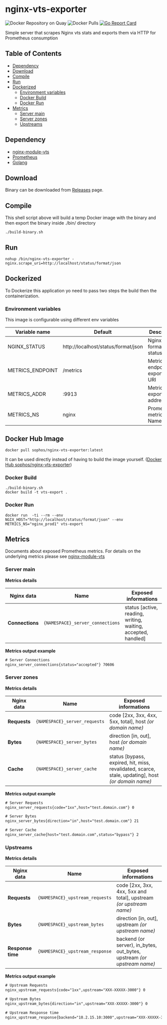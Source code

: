 # nginx-vts-exporter

![Docker Repository on Quay](https://quay.io/repository/hnlq715/nginx-vts-exporter/status)
![Docker Pulls](https://img.shields.io/docker/pulls/sophos/nginx-vts-exporter.svg)
[![Go Report Card](https://goreportcard.com/badge/github.com/hnlq715/nginx-vts-exporter)](https://goreportcard.com/report/github.com/hnlq715/nginx-vts-exporter)

Simple server that scrapes Nginx vts stats and exports them via HTTP for Prometheus consumption

## Table of Contents
* [Dependency](#dependency)
* [Download](#download)
* [Compile](#compile)
* [Run](#run) 
* [Dockerized](#dockerized)
  * [Environment variables](#environment-variables)
  * [Docker Build](#docker-build)
  * [Docker Run](#docker-run)
* [Metrics](#metrics)
  * [Server main](#server-main)
  * [Server zones](#server-zones)
  * [Upstreams](#upstreams)

## Dependency

* [nginx-module-vts](https://github.com/vozlt/nginx-module-vts)
* [Prometheus](https://prometheus.io/)
* [Golang](https://golang.org/)

## Download

Binary can be downloaded from [Releases](https://github.com/hnlq715/nginx-vts-exporter/releases) page.

## Compile

This shell script above will build a temp Docker image with the binary and then
export the binary inside ./bin/ directory

``` shell
./build-binary.sh
```

## Run

``` shell
nohup /bin/nginx-vts-exporter -nginx.scrape_uri=http://localhost/status/format/json
```

## Dockerized

To Dockerize this application yo need to pass two steps the build then the containerization.

### Environment variables

This image is configurable using different env variables

Variable name | Default     | Description
------------- | ----------- | --------------
NGINX_STATUS |  http://localhost/status/format/json | Nginx JSON format status page
METRICS_ENDPOINT | /metrics  | Metrics endpoint exportation URI
METRICS_ADDR | :9913 | Metrics exportation address:port
METRICS_NS | nginx | Prometheus metrics Namespaces

## Docker Hub Image
``` shell
docker pull sophos/nginx-vts-exporter:latest
```
It can be used directly instead of having to build the image yourself.
([Docker Hub sophos/nginx-vts-exporter](https://hub.docker.com/r/sophos/nginx-vts-exporter/))

### Docker Build

``` shell
./build-binary.sh
docker build -t vts-export .
```

### Docker Run

``` shell
docker run  -ti --rm --env NGIX_HOST="http://localhost/status/format/json" --env METRICS_NS="nginx_prod1" vts-export
```

## Metrics

Documents about exposed Prometheus metrics. For details on the underlying metrics please see [nginx-module-vts](https://github.com/vozlt/nginx-module-vts#json-used-by-status)

### Server main

**Metrics details**

Nginx data         | Name                            | Exposed informations     
------------------ | ------------------------------- | ------------------------
 **Connections**   | `{NAMESPACE}_server_connections`| status [active, reading, writing, waiting, accepted, handled]

**Metrics output example**

``` txt
# Server Connections
nginx_server_connections{status="accepted"} 70606
```

### Server zones

**Metrics details**

Nginx data         | Name                            | Exposed informations     
------------------ | ------------------------------- | ------------------------
 **Requests**      | `{NAMESPACE}_server_requests`    | code [2xx, 3xx, 4xx, 5xx, total], host _(or domain name)_
 **Bytes**         | `{NAMESPACE}_server_bytes`       | direction [in, out], host _(or domain name)_
 **Cache**         | `{NAMESPACE}_server_cache`       | status [bypass, expired, hit, miss, revalidated, scarce, stale, updating], host _(or domain name)_

**Metrics output example**

``` txt
# Server Requests
nginx_server_requests{code="1xx",host="test.domain.com"} 0

# Server Bytes
nginx_server_bytes{direction="in",host="test.domain.com"} 21

# Server Cache
nginx_server_cache{host="test.domain.com",status="bypass"} 2
```

### Upstreams

**Metrics details**

Nginx data         | Name                            | Exposed informations     
------------------ | ------------------------------- | ------------------------
 **Requests**      | `{NAMESPACE}_upstream_requests` | code [2xx, 3xx, 4xx, 5xx and total], upstream _(or upstream name)_
 **Bytes**         | `{NAMESPACE}_upstream_bytes`    | direction [in, out], upstream _(or upstream name)_
 **Response time** | `{NAMESPACE}_upstream_response` | backend (or server), in_bytes, out_bytes, upstream _(or upstream name)_

**Metrics output example**

``` txt
# Upstream Requests
nginx_upstream_requests{code="1xx",upstream="XXX-XXXXX-3000"} 0

# Upstream Bytes
nginx_upstream_bytes{direction="in",upstream="XXX-XXXXX-3000"} 0

# Upstream Response time
nginx_upstream_response{backend="10.2.15.10:3000",upstream="XXX-XXXXX-3000"} 99
```
